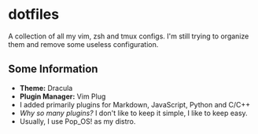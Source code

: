# dotfiles

A collection of all my vim, zsh and tmux configs. I'm still trying to organize them and remove some useless configuration.

## Some Information

- **Theme:** Dracula
- **Plugin Manager:** Vim Plug
- I added primarily plugins for Markdown, JavaScript, Python and C/C++
- *Why so many plugins?* I don't like to keep it simple, I like to keep easy.
- Usually, I use Pop_OS! as my distro.
